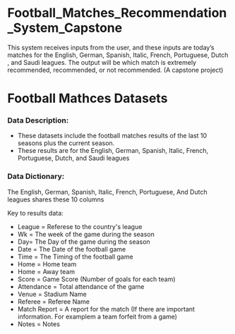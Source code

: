 # Football_Matches_Recommendation_System_Capstone
This system receives inputs from the user, and these inputs are today’s matches for the English, German, Spanish, Italic, French, Portuguese, Dutch , and Saudi leagues. The output will be which match is extremely recommended, recommended, or not recommended. (A capstone project)

# **Football Mathces Datasets**

### **Data Description:**
- These datasets include the football matches results of the last 10 seasons plus the current season. 
- These results are for the English, German, Spanish, Italic, French, Portuguese, Dutch, and Saudi leagues

### **Data Dictionary:**
The English, German, Spanish, Italic, French, Portuguese, And Dutch leagues shares these 10 columns

Key to results data:
- League = Referese to the country's league
- Wk = The week of the game during the season
- Day= The Day of the game during the season
- Date = The Date of the football game
- Time = The Timing of the football game
- Home = Home team
- Home = Away team
- Score = Game Score (Number of goals for each team)
- Attendance = Total attendance of the game
- Venue = Stadium Name
- Referee = Referee Name
- Match Report = A report for the match (If there are important information. For examplem a team forfeit from a game)
- Notes = Notes
